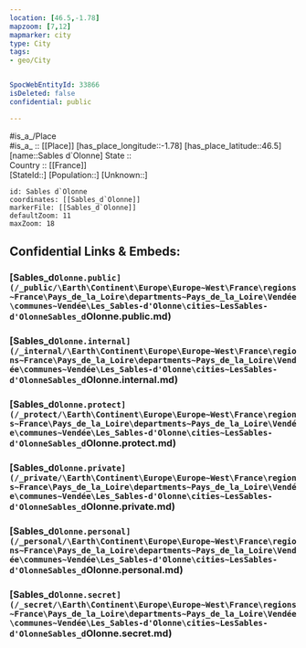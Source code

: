 ```yaml
---
location: [46.5,-1.78] 
mapzoom: [7,12] 
mapmarker: city 
type: City
tags:
- geo/City


SpocWebEntityId: 33866
isDeleted: false
confidential: public

---
```

#is_a_/Place  
#is_a_ :: [[Place]] 
[has_place_longitude::-1.78] 
[has_place_latitude::46.5] 
[name::Sables d`Olonne] 
State ::  
Country :: [[France]]  
[StateId::] 
[Population::] 
[Unknown::] 


```leaflet
id: Sables d`Olonne
coordinates: [[Sables_d`Olonne]] 
markerFile: [[Sables_d`Olonne]] 
defaultZoom: 11 
maxZoom: 18
```


## Confidential Links & Embeds: 

### [Sables_d`Olonne.public](/_public/\Earth\Continent\Europe\Europe~West\France\regions~France\Pays_de_la_Loire\departments~Pays_de_la_Loire\Vendée\communes~Vendée\Les_Sables-d'Olonne\cities~LesSables-d'OlonneSables_d`Olonne.public.md) 

### [Sables_d`Olonne.internal](/_internal/\Earth\Continent\Europe\Europe~West\France\regions~France\Pays_de_la_Loire\departments~Pays_de_la_Loire\Vendée\communes~Vendée\Les_Sables-d'Olonne\cities~LesSables-d'OlonneSables_d`Olonne.internal.md) 

### [Sables_d`Olonne.protect](/_protect/\Earth\Continent\Europe\Europe~West\France\regions~France\Pays_de_la_Loire\departments~Pays_de_la_Loire\Vendée\communes~Vendée\Les_Sables-d'Olonne\cities~LesSables-d'OlonneSables_d`Olonne.protect.md) 

### [Sables_d`Olonne.private](/_private/\Earth\Continent\Europe\Europe~West\France\regions~France\Pays_de_la_Loire\departments~Pays_de_la_Loire\Vendée\communes~Vendée\Les_Sables-d'Olonne\cities~LesSables-d'OlonneSables_d`Olonne.private.md) 

### [Sables_d`Olonne.personal](/_personal/\Earth\Continent\Europe\Europe~West\France\regions~France\Pays_de_la_Loire\departments~Pays_de_la_Loire\Vendée\communes~Vendée\Les_Sables-d'Olonne\cities~LesSables-d'OlonneSables_d`Olonne.personal.md) 

### [Sables_d`Olonne.secret](/_secret/\Earth\Continent\Europe\Europe~West\France\regions~France\Pays_de_la_Loire\departments~Pays_de_la_Loire\Vendée\communes~Vendée\Les_Sables-d'Olonne\cities~LesSables-d'OlonneSables_d`Olonne.secret.md)

